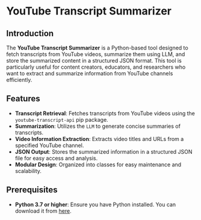 # YouTube Transcript Summarizer

## Introduction

The **YouTube Transcript Summarizer** is a Python-based tool designed to fetch transcripts from YouTube videos, summarize them using LLM, and store the summarized content in a structured JSON format. This tool is particularly useful for content creators, educators, and researchers who want to extract and summarize information from YouTube channels efficiently.

## Features

- **Transcript Retrieval**: Fetches transcripts from YouTube videos using the `youtube-transcript-api` pip package.
- **Summarization**: Utilizes the `LLM`  to generate concise summaries of transcripts.
- **Video Information Extraction**: Extracts video titles and URLs from a specified YouTube channel.
- **JSON Output**: Stores the summarized information in a structured JSON file for easy access and analysis.
- **Modular Design**: Organized into classes for easy maintenance and scalability.

## Prerequisites

- **Python 3.7 or higher**: Ensure you have Python installed. You can download it from [here](https://www.python.org/downloads/).
